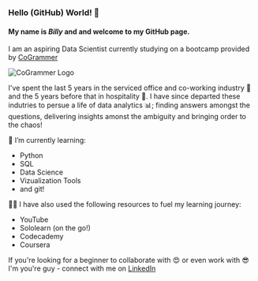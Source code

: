 ### Hello (GitHub) World! 👋

#### My name is _**Billy**_ and and welcome to my GitHub page. 

I am an aspiring Data Scientist currently studying on a bootcamp provided by [CoGrammer](https://skills.cogrammar.com/) 

![CoGrammer Logo](https://s3-eu-west-1.amazonaws.com/tpd/logos/65547063d19d86de99ead42f/0x0.png)

I've spent the last 5 years in the serviced office and co-working industry 🏢 and the 5 years before that in hospitality 🍕. I have since departed these indutries to persue a life of data analytics 📊; finding answers amongst the questions,  delivering insights amonst the ambiguity and bringing order to the chaos!

🌱 I’m currently learning:
* Python
* SQL
* Data Science
* Vizualization Tools
* and git!

👨‍🎓 I have also used the following resources to fuel my learning journey:
* YouTube
* Sololearn (on the go!)
* Codecademy
* Coursera

If you're looking for a beginner to collaborate with 😍 or even work with 😎 I'm you're guy - connect with me on [LinkedIn](https://www.linkedin.com/in/billy-r-43a4427a/)

<!--
**billyjroyle/billyjroyle** is a ✨ _special_ ✨ repository because its `README.md` (this file) appears on your GitHub profile.

Here are some ideas to get you started:

- 🔭 I’m currently working on ...
- 🌱 I’m currently learning ...
- 👯 I’m looking to collaborate on ...
- 🤔 I’m looking for help with ...
- 💬 Ask me about ...
- 📫 How to reach me: ...
- 😄 Pronouns: ...
- ⚡ Fun fact: ...
-->

